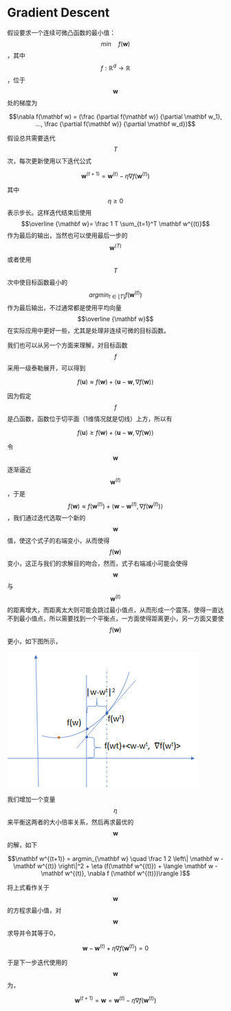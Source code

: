 # Gradient Descent

假设要求一个连续可微凸函数的最小值：$$min \quad f(\mathbf w) $$，其中$$f: \mathbb R^d \rightarrow \mathbb R$$，位于$$\mathbf w$$ 处的梯度为

$$\nabla f(\mathbf w) = (\frac {\partial f(\mathbf w)} {\partial \mathbf w_1}, ..., \frac {\partial f(\mathbf w)} {\partial \mathbf w_d})$$

假设总共需要迭代$$T$$ 次，每次更新使用以下迭代公式

$$\mathbf w^{(t+1)} = \mathbf w^{(t)} - \eta \nabla f (\mathbf w^{(t)})$$

其中$$\eta \ge 0$$  表示步长。这样迭代结束后使用$$\overline {\mathbf w}= \frac 1 T \sum_{t=1}^T \mathbf w^{(t)}$$ 作为最后的输出，当然也可以使用最后一步的$$\mathbf w^{(T)}$$ 或者使用$$T$$ 次中使目标函数最小的$$argmin_{t \in [T]}f(\mathbf w^{(t)})$$ 作为最后输出，不过通常都是使用平均向量$$\overline {\mathbf w}$$在实际应用中更好一些，尤其是处理非连续可微的目标函数。

我们也可以从另一个方面来理解，对目标函数$$f$$ 采用一级泰勒展开，可以得到

$$f(\mathbf u) \approx f(\mathbf w) + \langle \mathbf u - \mathbf w, \nabla f (\mathbf w) \rangle$$

因为假定$$f$$ 是凸函数，函数位于切平面（1维情况就是切线）上方，所以有

$$f(\mathbf u) \ge f(\mathbf w) + \langle \mathbf u - \mathbf w, \nabla f (\mathbf w) \rangle$$

令$$\mathbf w$$ 逐渐逼近$$\mathbf w^{(t)}$$，于是 $$f(\mathbf w) \approx f(\mathbf w^{(t)}) + \langle \mathbf w - \mathbf w^{(t)}, \nabla f (\mathbf w^{(t)}) \rangle$$，我们通过迭代选取一个新的$$\mathbf w$$值，使这个式子的右端变小，从而使得$$f(\mathbf w)$$变小，这正与我们的求解目的吻合，然而，式子右端减小可能会使得$$\mathbf w$$ 与 $$\mathbf w^{(t)}$$ 的距离增大，而距离太大则可能会跳过最小值点，从而形成一个震荡，使得一直达不到最小值点，所以需要找到一个平衡点，一方面使得距离更小，另一方面又要使$$f(\mathbf w)$$ 更小，如下图所示，

![](/assets/iter.png)

我们增加一个变量$$\eta$$ 来平衡这两者的大小倍率关系，然后再求最优的$$\mathbf w$$ 的解，如下

$$\mathbf w^{(t+1)} = argmin_{\mathbf w} \quad \frac 1 2 \left\| \mathbf w - \mathbf w^{(t)} \right\|^2 + \eta (f(\mathbf w^{(t)}) + \langle \mathbf w - \mathbf w^{(t)}, \nabla f (\mathbf w^{(t)})\rangle )$$

将上式看作关于$$\mathbf w$$ 的方程求最小值，对$$\mathbf w$$ 求导并令其等于0，

$$\mathbf w - \mathbf w^{(t)} + \eta \nabla f(\mathbf w^{(t)}) = 0 $$

于是下一步迭代使用的$$\mathbf w$$ 为，

$$\mathbf w^{(t+1)} = \mathbf w = \mathbf w^{(t)} - \eta \nabla f(\mathbf w^{(t)})$$

